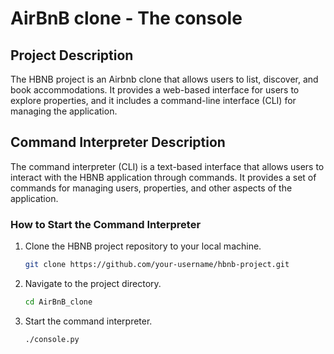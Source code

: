 # AirBnB clone - The console

## Project Description
The HBNB project is an Airbnb clone that allows users to list, discover, and book accommodations. It provides a web-based interface for users to explore properties, and it includes a command-line interface (CLI) for managing the application.

## Command Interpreter Description
The command interpreter (CLI) is a text-based interface that allows users to interact with the HBNB application through commands. It provides a set of commands for managing users, properties, and other aspects of the application.

### How to Start the Command Interpreter
1. Clone the HBNB project repository to your local machine.
   ```bash
   git clone https://github.com/your-username/hbnb-project.git
   ```
2. Navigate to the project directory.
    ```bash
    cd AirBnB_clone
    ```
3. Start the command interpreter.
   ```bash
   ./console.py
   ```


